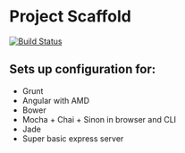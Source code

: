Project Scaffold
================

[![Build Status](https://travis-ci.org/craigdallimore/project-template.png?branch=master)](https://travis-ci.org/craigdallimore/project-template)


Sets up configuration for:
--------------------------

- Grunt
- Angular with AMD
- Bower
- Mocha + Chai + Sinon in browser and CLI
- Jade
- Super basic express server

